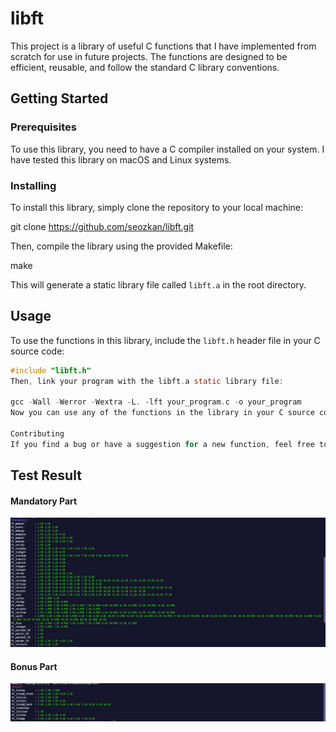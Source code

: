 # libft

This project is a library of useful C functions that I have implemented from scratch for use in future projects. The functions are designed to be efficient, reusable, and follow the standard C library conventions.

## Getting Started

### Prerequisites

To use this library, you need to have a C compiler installed on your system. I have tested this library on macOS and Linux systems.

### Installing

To install this library, simply clone the repository to your local machine:

git clone https://github.com/seozkan/libft.git

Then, compile the library using the provided Makefile:

make

This will generate a static library file called `libft.a` in the root directory.

## Usage

To use the functions in this library, include the `libft.h` header file in your C source code:

```c
#include "libft.h"
Then, link your program with the libft.a static library file:

gcc -Wall -Werror -Wextra -L. -lft your_program.c -o your_program
Now you can use any of the functions in the library in your C source code.

Contributing
If you find a bug or have a suggestion for a new function, feel free to open an issue or submit a pull request.
```
## Test Result
#### Mandatory Part
![alt text](https://github.com/seozkan/libft/blob/master/test_result/mandatory.png)
#### Bonus Part
![alt text](https://github.com/seozkan/libft/blob/master/test_result/bonus.png)
